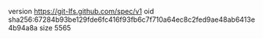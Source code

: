 version https://git-lfs.github.com/spec/v1
oid sha256:67284b93be129fde6fc416f93fb6c7f710a64ec8c2fed9ae48ab6413e4b94a8a
size 5565
